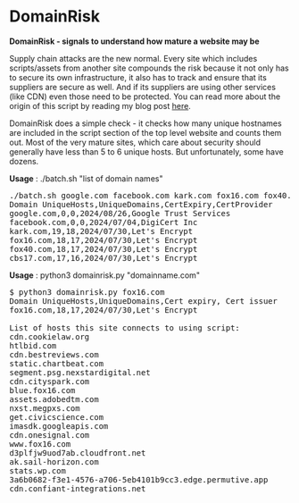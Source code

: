# DomainRisk

**DomainRisk - signals to understand how mature a website may be**

Supply chain attacks are the new normal. Every site which includes scripts/assets from another site compounds the risk because it not only has to secure its own infrastructure, it also has to track and ensure that its suppliers are secure as well. And if its suppliers are using other services (like CDN) even those need to be protected. You can read more about the origin of this script by reading my blog post [here](https://royans.net/security/supplychain/2024/05/28/DomainRisk-Measuring-risk-from-3rd-party-libraries.html).

DomainRisk does a simple check - it checks how many unique hostnames are included in the script section of the top level website and counts them out. Most of the very mature sites, which care about security should generally have less than 5 to 6 unique hosts. But unfortunately, some have dozens.

**Usage** : ./batch.sh "list of domain names"
<pre>
./batch.sh google.com facebook.com kark.com fox16.com fox40.com cbs17.com 
Domain UniqueHosts,UniqueDomains,CertExpiry,CertProvider
google.com,0,0,2024/08/26,Google Trust Services
facebook.com,0,0,2024/07/04,DigiCert Inc
kark.com,19,18,2024/07/30,Let's Encrypt
fox16.com,18,17,2024/07/30,Let's Encrypt
fox40.com,18,17,2024/07/30,Let's Encrypt
cbs17.com,17,16,2024/07/30,Let's Encrypt
</pre>

**Usage** : python3 domainrisk.py "domainname.com"
<pre>
$ python3 domainrisk.py fox16.com
Domain UniqueHosts,UniqueDomains,Cert expiry, Cert issuer
fox16.com,18,17,2024/07/30,Let's Encrypt

List of hosts this site connects to using script:
cdn.cookielaw.org
htlbid.com
cdn.bestreviews.com
static.chartbeat.com
segment.psg.nexstardigital.net
cdn.cityspark.com
blue.fox16.com
assets.adobedtm.com
nxst.megpxs.com
get.civicscience.com
imasdk.googleapis.com
cdn.onesignal.com
www.fox16.com
d3plfjw9uod7ab.cloudfront.net
ak.sail-horizon.com
stats.wp.com
3a6b0682-f3e1-4576-a706-5eb4101b9cc3.edge.permutive.app
cdn.confiant-integrations.net
</pre>

